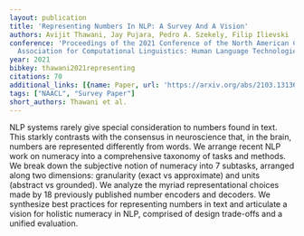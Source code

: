 ```yaml
---
layout: publication
title: 'Representing Numbers In NLP: A Survey And A Vision'
authors: Avijit Thawani, Jay Pujara, Pedro A. Szekely, Filip Ilievski
conference: 'Proceedings of the 2021 Conference of the North American Chapter of the
  Association for Computational Linguistics: Human Language Technologies'
year: 2021
bibkey: thawani2021representing
citations: 70
additional_links: [{name: Paper, url: 'https://arxiv.org/abs/2103.13136'}]
tags: ["NAACL", "Survey Paper"]
short_authors: Thawani et al.
---
```

NLP systems rarely give special consideration to numbers found in text. This
starkly contrasts with the consensus in neuroscience that, in the brain,
numbers are represented differently from words. We arrange recent NLP work on
numeracy into a comprehensive taxonomy of tasks and methods. We break down the
subjective notion of numeracy into 7 subtasks, arranged along two dimensions:
granularity (exact vs approximate) and units (abstract vs grounded). We analyze
the myriad representational choices made by 18 previously published number
encoders and decoders. We synthesize best practices for representing numbers in
text and articulate a vision for holistic numeracy in NLP, comprised of design
trade-offs and a unified evaluation.